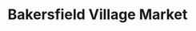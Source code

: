---
title: "Bakersfield Village Market"
url: /bakersfield/bakersfield-village-market/
shop: Lebensmittel
---